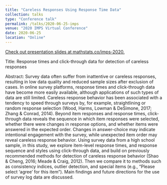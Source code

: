 ```yaml
---
title: "Careless Responses Using Response Time Data"
collection: talks
type: "Conference talk"
permalink: /talks/2020-06-25-imps
venue: "2020 IMPS Virtual Conference"
date: 2020-06-25
location: "Online"
---
```


[Check out presentation slides at mathstats.co/imps-2020.](http://mathstats.co/imps-2020/)

Title: Response times and click-through data for detection of careless responses

Abstract: Survey data often suffer from inattentive or careless responses, resulting in low data quality and reduced sample sizes after exclusion of cases. In online survey platforms, response times and click-through data have become more easily available, although applications of such types of data are still limited. Careless response behavior has been associated with a tendency to speed through surveys by, for example, straightlining or random response selection (Wood, Harms, Lowman & DeSimone, 2017; Zhang & Conrad, 2014). Beyond item responses and response times, click-through data reveals the sequence in which item responses were selected, whether there were changes in response options, and whether items were answered in the expected order. Changes in answer-choice may indicate intentional engagement with the survey, while unexpected item order may reveal careless response behavior. Using survey data from a high school sample, in this study, we explore item-level response times, and response sequence and styles using click-through data, and build on previously recommended methods for detection of careless response behavior (Shao & Cheng, 2016; Meade & Craig, 2012). Then we compare it to methods such as consistency indices, outlier detection, and special items (e.g., “Please select ‘agree’ for this item”). Main findings and future directions for the use of survey log data are discussed.
